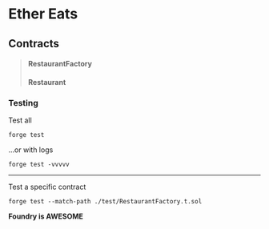 # Ether Eats

## Contracts

> #### RestaurantFactory
> #### Restaurant

### Testing

Test all

`forge test`

...or with logs

`forge test -vvvvv`

---

Test a specific contract

`forge test --match-path ./test/RestaurantFactory.t.sol`


**Foundry is AWESOME**